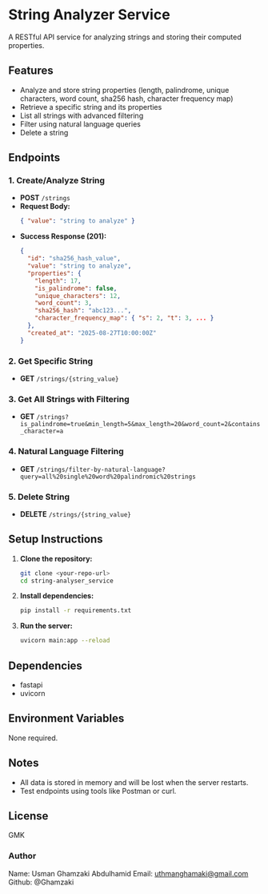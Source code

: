 # String Analyzer Service

A RESTful API service for analyzing strings and storing their computed properties.

## Features
- Analyze and store string properties (length, palindrome, unique characters, word count, sha256 hash, character frequency map)
- Retrieve a specific string and its properties
- List all strings with advanced filtering
- Filter using natural language queries
- Delete a string

## Endpoints

### 1. Create/Analyze String
- **POST** `/strings`
- **Request Body:**
  ```json
  { "value": "string to analyze" }
  ```
- **Success Response (201):**
  ```json
  {
    "id": "sha256_hash_value",
    "value": "string to analyze",
    "properties": {
      "length": 17,
      "is_palindrome": false,
      "unique_characters": 12,
      "word_count": 3,
      "sha256_hash": "abc123...",
      "character_frequency_map": { "s": 2, "t": 3, ... }
    },
    "created_at": "2025-08-27T10:00:00Z"
  }
  ```

### 2. Get Specific String
- **GET** `/strings/{string_value}`

### 3. Get All Strings with Filtering
- **GET** `/strings?is_palindrome=true&min_length=5&max_length=20&word_count=2&contains_character=a`

### 4. Natural Language Filtering
- **GET** `/strings/filter-by-natural-language?query=all%20single%20word%20palindromic%20strings`

### 5. Delete String
- **DELETE** `/strings/{string_value}`

## Setup Instructions

1. **Clone the repository:**
   ```sh
   git clone <your-repo-url>
   cd string-analyser_service
   ```
2. **Install dependencies:**
   ```sh
   pip install -r requirements.txt
   ```
3. **Run the server:**
   ```sh
   uvicorn main:app --reload
   ```

## Dependencies
- fastapi
- uvicorn

## Environment Variables
None required.

## Notes
- All data is stored in memory and will be lost when the server restarts.
- Test endpoints using tools like Postman or curl.

## License
GMK


### Author
Name: Usman Ghamzaki Abdulhamid
Email: uthmanghamaki@gmail.com
Github: @Ghamzaki
